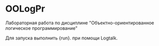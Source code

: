 # OOLogPr
Лабораторная работа по дисциплине "Объектно-ориентированное логическое программирование"

Для запуска выполнить {run}. при помощи Logtalk.
